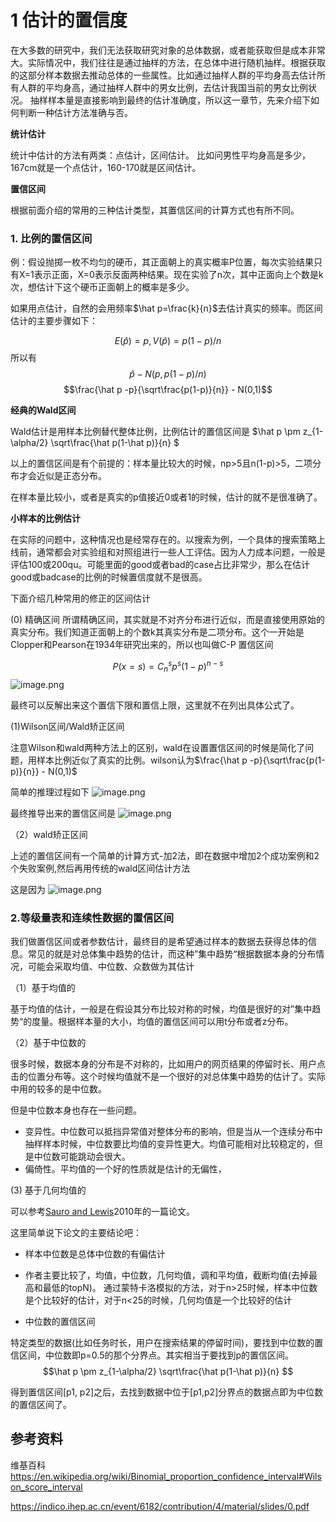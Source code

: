 # 1 估计的置信度
在大多数的研究中，我们无法获取研究对象的总体数据，或者能获取但是成本非常大。实际情况中，我们往往是通过抽样的方法，在总体中进行随机抽样。根据获取的这部分样本数据去推动总体的一些属性。比如通过抽样人群的平均身高去估计所有人群的平均身高，通过抽样人群中的男女比例，去估计我国当前的男女比例状况。
抽样样本量是直接影响到最终的估计准确度，所以这一章节，先来介绍下如何判断一种估计方法准确与否。

<!-- more -->

**统计估计**

统计中估计的方法有两类：点估计，区间估计。 比如问男性平均身高是多少，167cm就是一个点估计，160-170就是区间估计。

**置信区间**

根据前面介绍的常用的三种估计类型，其置信区间的计算方式也有所不同。


### 1. 比例的置信区间


例：假设抛掷一枚不均匀的硬币，其正面朝上的真实概率P位置，每次实验结果只有X=1表示正面，X=0表示反面两种结果。现在实验了n次，其中正面向上个数是k次，想估计下这个硬币正面朝上的概率是多少。

如果用点估计，自然的会用频率$\hat p=\frac{k}{n}$去估计真实的频率。而区间估计的主要步骤如下：

 $$E(\hat p)=p, V(\hat p)=p(1-p)/n$$
所以有$$\hat p - N(p, p(1-p)/n)$$
$$\frac{\hat p -p}{\sqrt\frac{p(1-p)}{n}} - N(0,1)$$



**经典的Wald区间**

Wald估计是用样本比例替代整体比例，比例估计的置信区间是 $\hat p \pm z_{1-\alpha/2} \sqrt\frac{\hat p(1-\hat p)}{n} $



以上的置信区间是有个前提的：样本量比较大的时候，np>5且n(1-p)>5，二项分布才会近似是正态分布。

在样本量比较小，或者是真实的p值接近0或者1的时候，估计的就不是很准确了。

**小样本的比例估计**

在实际的问题中，这种情况也是经常存在的。以搜索为例，一个具体的搜索策略上线前，通常都会对实验组和对照组进行一些人工评估。因为人力成本问题，一般是评估100或200qu。可能里面的good或者bad的case占比非常少，那么在估计good或badcase的比例的时候置信度就不是很高。

下面介绍几种常用的修正的区间估计


(0) 精确区间
所谓精确区间，其实就是不对齐分布进行近似，而是直接使用原始的真实分布。我们知道正面朝上的个数k其真实分布是二项分布。这个一开始是Clopper和Pearson在1934年研究出来的，所以也叫做C-P 置信区间

$$P(x=s) =C_n^s p^s(1-p)^{n-s}$$
![image.png](https://upload-images.jianshu.io/upload_images/127231-339c6e5a9a1ad861.png?imageMogr2/auto-orient/strip%7CimageView2/2/w/1240)



 最终可以反解出来这个置信下限和置信上限，这里就不在列出具体公式了。


(1)Wilson区间/Wald矫正区间

注意Wilson和wald两种方法上的区别，wald在设置置信区间的时候是简化了问题，用样本比例近似了真实的比例。wilson认为$\frac{\hat p -p}{\sqrt\frac{p(1-p)}{n}} - N(0,1)$

简单的推理过程如下
![image.png](https://upload-images.jianshu.io/upload_images/127231-d8b9a92bf8252c39.png?imageMogr2/auto-orient/strip%7CimageView2/2/w/1240)



最终推导出来的置信区间是
![image.png](https://upload-images.jianshu.io/upload_images/127231-f921c3e3535fdb79.png?imageMogr2/auto-orient/strip%7CimageView2/2/w/1240)

（2）wald矫正区间

上述的置信区间有一个简单的计算方式-加2法，即在数据中增加2个成功案例和2个失败案例,然后再用传统的wald区间估计方法


这是因为
![image.png](https://upload-images.jianshu.io/upload_images/127231-1f8783243845ea27.png?imageMogr2/auto-orient/strip%7CimageView2/2/w/1240)


### 2.等级量表和连续性数据的置信区间

我们做置信区间或者参数估计，最终目的是希望通过样本的数据去获得总体的信息。常见的就是对总体集中趋势的估计，而这种”集中趋势“根据数据本身的分布情况，可能会采取均值、中位数、众数做为其估计

（1）基于均值的

基于均值的估计，一般是在假设其分布比较对称的时候，均值是很好的对”集中趋势“的度量。根据样本量的大小，均值的置信区间可以用t分布或者z分布。

（2）基于中位数的

很多时候，数据本身的分布是不对称的，比如用户的网页结果的停留时长、用户点击的位置分布等。这个时候均值就不是一个很好的对总体集中趋势的估计了。实际中用的较多的是中位数。

但是中位数本身也存在一些问题。

* 变异性。中位数可以抵挡异常值对整体分布的影响，但是当从一个连续分布中抽样样本时候，中位数要比均值的变异性更大。均值可能相对比较稳定的，但是中位数可能跳动会很大。
* 偏倚性。平均值的一个好的性质就是估计的无偏性，


(3) 基于几何均值的

可以参考[Sauro and Lewis](http://citeseerx.ist.psu.edu/viewdoc/download;jsessionid=4E0303CA43F91C5E4E68160A9DFB6152?doi=10.1.1.365.603&rep=rep1&type=pdf)2010年的一篇论文。


这里简单说下论文的主要结论吧：

* 样本中位数是总体中位数的有偏估计
* 作者主要比较了，均值，中位数，几何均值，调和平均值，截断均值(去掉最高和最低的topN)。 通过蒙特卡洛模拟的方法，对于n>25时候，样本中位数是个比较好的估计，对于n<25的时候，几何均值是一个比较好的估计


* 中位数的置信区间

特定类型的数据(比如任务时长，用户在搜索结果的停留时间)，要找到中位数的置信区间，中位数即p=0.5的那个分界点。其实相当于要找到p的置信区间。
$$\hat p \pm z_{1-\alpha/2} \sqrt\frac{\hat p(1-\hat p)}{n} $$

得到置信区间[p1, p2]之后，去找到数据中位于[p1,p2]分界点的数据点即为中位数的置信区间了。









## 参考资料


维基百科 https://en.wikipedia.org/wiki/Binomial_proportion_confidence_interval#Wilson_score_interval


https://indico.ihep.ac.cn/event/6182/contribution/4/material/slides/0.pdf


